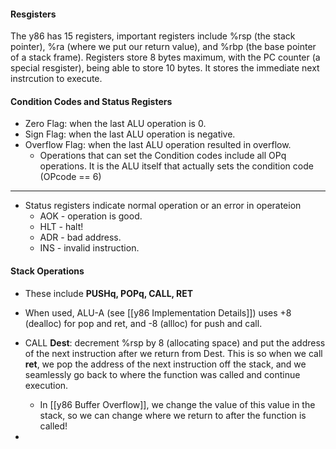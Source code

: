 #### Resgisters
The y86 has 15 registers, important registers include %rsp (the stack pointer), %ra (where we put our return value), and %rbp (the base pointer of a stack frame).  Registers store 8 bytes maximum, with the PC counter (a special resgister), being able to store 10 bytes. It stores the immediate next instrcution to execute.
#### Condition Codes and Status Registers
- Zero Flag: when the last ALU operation is 0.
- Sign Flag: when the last ALU operation is negative.
- Overflow Flag: when the last ALU operation resulted in overflow.
	- Operations that can set the Condition codes include all OPq operations. It is the ALU itself that actually sets the condition code (OPcode == 6)
---
- Status registers indicate normal operation or an error in operateion
	- AOK - operation is good.
	- HLT - halt!
	- ADR - bad address.
	- INS - invalid instruction.



#### Stack Operations
- These include **PUSHq, POPq, CALL, RET**
- When used, ALU-A (see [[y86 Implementation Details]]) uses +8 (dealloc) for pop and ret, and -8 (allloc) for push and call.


- CALL **Dest**: decrement %rsp by 8 (allocating space) and put the address of the next instruction after we return from Dest. This is so when we call **ret**, we pop the address of the next instruction off the stack, and we seamlessly go back to where the function was called and continue execution. 
	- In [[y86 Buffer Overflow]], we change the value of this value in the stack, so we can change where we return to after the function is called!
- 